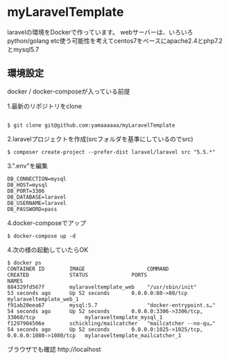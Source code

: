 

# myLaravelTemplate

laravelの環境をDockerで作っています。
webサーバーは、いろいろpython/golang etc使う可能性を考えてcentos7をベースにapache2.4とphp7.2とmysql5.7

## 環境設定

docker / docker-composeが入っている前提  

1.最新のリポジトリをclone

```

$ git clone git@github.com:yamaaaaaa/myLaravelTemplate

```

2.laravelプロジェクトを作成(srcフォルダを基準にしているのでsrc)

```
$ composer create-project --prefer-dist laravel/laravel src "5.5.*"
```

3.".env"を編集

```
DB_CONNECTION=mysql
DB_HOST=mysql
DB_PORT=3306
DB_DATABASE=laravel
DB_USERNAME=laravel
DB_PASSWORD=pass
```

4.docker-composeでアップ

```
$ docker-compose up -d
```

4.次の様の起動していたらOK

```
$ docker ps
CONTAINER ID        IMAGE                    COMMAND                  CREATED             STATUS              PORTS                                            NAMES
884329fd567f        mylaraveltemplate_web    "/usr/sbin/init"         53 seconds ago      Up 52 seconds       0.0.0.0:80->80/tcp                               mylaraveltemplate_web_1
f91ab20eea67        mysql:5.7                "docker-entrypoint.s…"   54 seconds ago      Up 52 seconds       0.0.0.0:3306->3306/tcp, 33060/tcp                mylaraveltemplate_mysql_1
f1297904506e        schickling/mailcatcher   "mailcatcher --no-qu…"   54 seconds ago      Up 52 seconds       0.0.0.0:1025->1025/tcp, 0.0.0.0:1080->1080/tcp   mylaraveltemplate_mailcatcher_1
```

ブラウザでも確認
http://localhost

